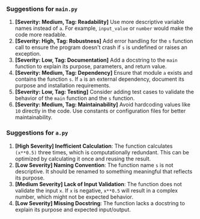 ### Suggestions for `main.py`

1. **[Severity: Medium, Tag: Readability]** Use more descriptive variable names instead of `a`. For example, `input_value` or `number` would make the code more readable.
2. **[Severity: High, Tag: Robustness]** Add error handling for the `s` function call to ensure the program doesn't crash if `s` is undefined or raises an exception.
3. **[Severity: Low, Tag: Documentation]** Add a docstring to the `main` function to explain its purpose, parameters, and return value.
4. **[Severity: Medium, Tag: Dependency]** Ensure that module `a` exists and contains the function `s`. If `a` is an external dependency, document its purpose and installation requirements.
5. **[Severity: Low, Tag: Testing]** Consider adding test cases to validate the behavior of the `main` function and the `s` function.
6. **[Severity: Medium, Tag: Maintainability]** Avoid hardcoding values like `10` directly in the code. Use constants or configuration files for better maintainability.

### Suggestions for `a.py`

1. **[High Severity] Inefficient Calculation**: The function calculates `(x**0.5)` three times, which is computationally redundant. This can be optimized by calculating it once and reusing the result.
2. **[Low Severity] Naming Convention**: The function name `s` is not descriptive. It should be renamed to something meaningful that reflects its purpose.
3. **[Medium Severity] Lack of Input Validation**: The function does not validate the input `x`. If `x` is negative, `x**0.5` will result in a complex number, which might not be expected behavior.
4. **[Low Severity] Missing Docstring**: The function lacks a docstring to explain its purpose and expected input/output.


